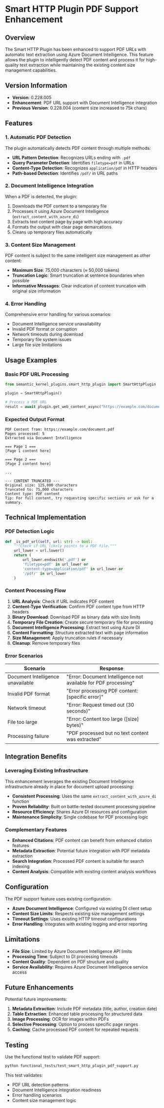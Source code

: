 # Smart HTTP Plugin PDF Support Enhancement

## Overview

The Smart HTTP Plugin has been enhanced to support PDF URLs with automatic text extraction using Azure Document Intelligence. This feature allows the plugin to intelligently detect PDF content and process it for high-quality text extraction while maintaining the existing content size management capabilities.

## Version Information

- **Version**: 0.228.005
- **Enhancement**: PDF URL support with Document Intelligence integration
- **Previous Version**: 0.228.004 (content size increased to 75k chars)

## Features

### 1. Automatic PDF Detection

The plugin automatically detects PDF content through multiple methods:

- **URL Pattern Detection**: Recognizes URLs ending with `.pdf`
- **Query Parameter Detection**: Identifies `filetype=pdf` in URLs
- **Content-Type Detection**: Recognizes `application/pdf` in HTTP headers
- **Path-based Detection**: Identifies `/pdf/` in URL paths

### 2. Document Intelligence Integration

When a PDF is detected, the plugin:

1. Downloads the PDF content to a temporary file
2. Processes it using Azure Document Intelligence (`extract_content_with_azure_di`)
3. Extracts text content page by page with high accuracy
4. Formats the output with clear page demarcations
5. Cleans up temporary files automatically

### 3. Content Size Management

PDF content is subject to the same intelligent size management as other content:

- **Maximum Size**: 75,000 characters (≈ 50,000 tokens)
- **Truncation Logic**: Smart truncation at sentence boundaries when possible
- **Informative Messages**: Clear indication of content truncation with original size information

### 4. Error Handling

Comprehensive error handling for various scenarios:

- Document Intelligence service unavailability
- Invalid PDF format or corruption
- Network timeouts during download
- Temporary file system issues
- Large file size limitations

## Usage Examples

### Basic PDF URL Processing

```python
from semantic_kernel_plugins.smart_http_plugin import SmartHttpPlugin

plugin = SmartHttpPlugin()

# Process a PDF URL
result = await plugin.get_web_content_async("https://example.com/document.pdf")
```

### Expected Output Format

```
PDF Content from: https://example.com/document.pdf
Pages processed: 5
Extracted via Document Intelligence

=== Page 1 ===
[Page 1 content here]

=== Page 2 ===
[Page 2 content here]

...

--- CONTENT TRUNCATED ---
Original size: 125,000 characters
Truncated to: 75,000 characters
Content type: PDF content
Tip: For full content, try requesting specific sections or ask for a summary.
```

## Technical Implementation

### PDF Detection Logic

```python
def _is_pdf_url(self, url: str) -> bool:
    """Check if URL likely points to a PDF file."""
    url_lower = url.lower()
    return (
        url_lower.endswith('.pdf') or 
        'filetype=pdf' in url_lower or
        'content-type=application/pdf' in url_lower or
        '/pdf/' in url_lower
    )
```

### Content Processing Flow

1. **URL Analysis**: Check if URL indicates PDF content
2. **Content-Type Verification**: Confirm PDF content type from HTTP headers
3. **Binary Download**: Download PDF as binary data with size limits
4. **Temporary File Creation**: Create secure temporary file for processing
5. **Document Intelligence Processing**: Extract text using Azure DI
6. **Content Formatting**: Structure extracted text with page information
7. **Size Management**: Apply truncation rules if necessary
8. **Cleanup**: Remove temporary files

### Error Scenarios

| Scenario | Response |
|----------|----------|
| Document Intelligence unavailable | "Error: Document Intelligence not available for PDF processing" |
| Invalid PDF format | "Error processing PDF content: [specific error]" |
| Network timeout | "Error: Request timed out (30 seconds)" |
| File too large | "Error: Content too large ([size] bytes)" |
| Processing failure | "PDF processed but no text content was extracted" |

## Integration Benefits

### Leveraging Existing Infrastructure

This enhancement leverages the existing Document Intelligence infrastructure already in place for document upload processing:

- **Consistent Processing**: Uses the same `extract_content_with_azure_di` function
- **Proven Reliability**: Built on battle-tested document processing pipeline
- **Resource Efficiency**: Shares Azure DI resources and configuration
- **Maintenance Simplicity**: Single codebase for PDF processing logic

### Complementary Features

- **Enhanced Citations**: PDF content can benefit from enhanced citation features
- **Metadata Extraction**: Potential future integration with PDF metadata extraction
- **Search Integration**: Processed PDF content is suitable for search indexing
- **Content Analysis**: Compatible with existing content analysis workflows

## Configuration

The PDF support feature uses existing configuration:

- **Azure Document Intelligence**: Configured via existing DI client setup
- **Content Size Limits**: Respects existing size management settings
- **Timeout Settings**: Uses existing HTTP timeout configurations
- **Error Handling**: Integrates with existing logging and error reporting

## Limitations

- **File Size**: Limited by Azure Document Intelligence API limits
- **Processing Time**: Subject to DI processing timeouts
- **Content Quality**: Dependent on PDF structure and quality
- **Service Availability**: Requires Azure Document Intelligence service access

## Future Enhancements

Potential future improvements:

1. **Metadata Extraction**: Include PDF metadata (title, author, creation date)
2. **Table Extraction**: Enhanced table processing for structured data
3. **Image Processing**: OCR for images within PDFs
4. **Selective Processing**: Option to process specific page ranges
5. **Caching**: Cache processed PDF content for repeated requests

## Testing

Use the functional test to validate PDF support:

```bash
python functional_tests/test_smart_http_plugin_pdf_support.py
```

This test validates:
- PDF URL detection patterns
- Document Intelligence integration readiness
- Error handling scenarios
- Content size management logic